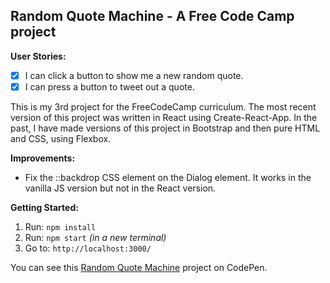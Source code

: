 ## Random Quote Machine -  A Free Code Camp project

**User Stories:**
- [x] I can click a button to show me a new random quote.
- [x] I can press a button to tweet out a quote.

This is my 3rd project for the FreeCodeCamp curriculum. The most recent version of this project was written in React using Create-React-App. In the past, I have made versions of this project in Bootstrap and then pure HTML and CSS, using Flexbox.

**Improvements:**
- Fix the ::backdrop CSS element on the Dialog element. It works in the vanilla JS version but not in the React version.

**Getting Started:**
 1. Run: `npm install`
 2. Run: `npm start` _(in a new terminal)_
 3. Go to: `http://localhost:3000/`

You can see this [Random Quote Machine](https://codepen.io/Pagey/pen/eEXRZy) project on CodePen.
